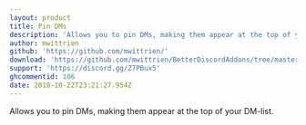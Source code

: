 ```yaml
---
layout: product
title: Pin DMs
description: 'Allows you to pin DMs, making them appear at the top of your DM-list.'
author: mwittrien
github: 'https://github.com/mwittrien/'
download: 'https://github.com/mwittrien/BetterDiscordAddons/tree/master/Plugins/PinDMs'
support: 'https://discord.gg/Z7PBux5'
ghcommentid: 106
date: 2018-10-22T23:21:27.954Z
---
```

Allows you to pin DMs, making them appear at the top of your DM-list.